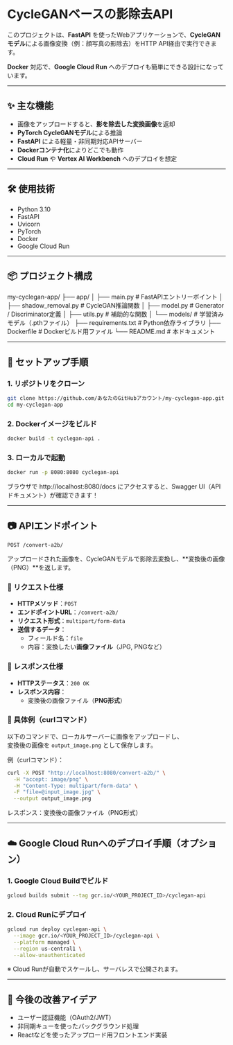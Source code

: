 # CycleGANベースの影除去API

このプロジェクトは、**FastAPI** を使ったWebアプリケーションで、**CycleGANモデル**による画像変換（例：顔写真の影除去）をHTTP API経由で実行できます。

**Docker** 対応で、**Google Cloud Run** へのデプロイも簡単にできる設計になっています。

---

## ✨ 主な機能

- 画像をアップロードすると、**影を除去した変換画像**を返却
- **PyTorch CycleGANモデル**による推論
- **FastAPI** による軽量・非同期対応APIサーバー
- **Dockerコンテナ化**によりどこでも動作
- **Cloud Run** や **Vertex AI Workbench** へのデプロイを想定

---

## 🛠️ 使用技術
- Python 3.10
- FastAPI
- Uvicorn
- PyTorch
- Docker
- Google Cloud Run

---

## 📦 プロジェクト構成

my-cyclegan-app/ ├── app/ │ ├── main.py # FastAPIエントリーポイント │ ├── shadow_removal.py # CycleGAN推論関数 │ ├── model.py # Generator / Discriminator定義 │ ├── utils.py # 補助的な関数 │ └── models/ # 学習済みモデル（.pthファイル） ├── requirements.txt # Python依存ライブラリ ├── Dockerfile # Dockerビルド用ファイル └── README.md # 本ドキュメント

---

## 🚀 セットアップ手順

### 1. リポジトリをクローン

```bash
git clone https://github.com/あなたのGitHubアカウント/my-cyclegan-app.git
cd my-cyclegan-app
```
### 2. Dockerイメージをビルド
```bash
docker build -t cyclegan-api .
```
### 3. ローカルで起動
```bash
docker run -p 8080:8080 cyclegan-api
```
ブラウザで http://localhost:8080/docs にアクセスすると、Swagger UI（APIドキュメント）が確認できます！

---

## 📷 APIエンドポイント
```
POST /convert-a2b/
```
アップロードされた画像を、CycleGANモデルで影除去変換し、**変換後の画像（PNG）**を返します。

### 🔹 リクエスト仕様

- **HTTPメソッド**：`POST`
- **エンドポイントURL**：`/convert-a2b/`
- **リクエスト形式**：`multipart/form-data`
- **送信するデータ**：
  - フィールド名：`file`
  - 内容：変換したい**画像ファイル**（JPG, PNGなど）

### 🔹 レスポンス仕様

- **HTTPステータス**：`200 OK`
- **レスポンス内容**：
  - 変換後の画像ファイル（**PNG形式**）

### 🔹 具体例（curlコマンド）

以下のコマンドで、ローカルサーバーに画像をアップロードし、  
変換後の画像を `output_image.png` として保存します。


例（curlコマンド）：
```bash
curl -X POST "http://localhost:8080/convert-a2b/" \
  -H "accept: image/png" \
  -H "Content-Type: multipart/form-data" \
  -F "file=@input_image.jpg" \
  --output output_image.png
```
レスポンス：変換後の画像ファイル（PNG形式）

---

## ☁️ Google Cloud Runへのデプロイ手順（オプション）
### 1. Google Cloud Buildでビルド
```bash
gcloud builds submit --tag gcr.io/<YOUR_PROJECT_ID>/cyclegan-api
```
### 2. Cloud Runにデプロイ
```bash
gcloud run deploy cyclegan-api \
  --image gcr.io/<YOUR_PROJECT_ID>/cyclegan-api \
  --platform managed \
  --region us-central1 \
  --allow-unauthenticated
```
※ Cloud Runが自動でスケールし、サーバレスで公開されます。

---

## 🧠 今後の改善アイデア
- ユーザー認証機能（OAuth2/JWT）
- 非同期キューを使ったバックグラウンド処理
- Reactなどを使ったアップロード用フロントエンド実装

